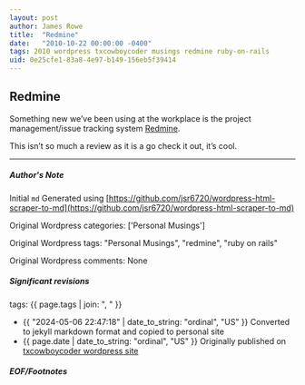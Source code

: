 ```yaml
---
layout: post
author: James Rowe
title:  "Redmine"
date:   "2010-10-22 00:00:00 -0400"
tags: 2010 wordpress txcowboycoder musings redmine ruby-on-rails
uid: 0e25cfe1-83a8-4e97-b149-156eb5f39414
---
```



## Redmine


Something new we’ve been using at the workplace is the project management/issue tracking system [Redmine](http://www.redmine.org/).


This isn’t so much a review as it is a go check it out, it’s cool.




---

##### Author's Note

Initial `md` Generated using [https://github.com/jsr6720/wordpress-html-scraper-to-md](https://github.com/jsr6720/wordpress-html-scraper-to-md)

Original Wordpress categories: ['Personal Musings']

Original Wordpress tags: "Personal Musings", "redmine", "ruby on rails"

Original Wordpress comments: None

##### Significant revisions

tags: {{ page.tags | join: ", " }} <!-- todo move this somewhere -->

- {{ "2024-05-06 22:47:18" | date_to_string: "ordinal", "US" }} Converted to jekyll markdown format and copied to personal site
- {{ page.date | date_to_string: "ordinal", "US" }} Originally published on [txcowboycoder wordpress site](https://txcowboycoder.wordpress.com/2010/10/22/redmine/)

##### EOF/Footnotes

